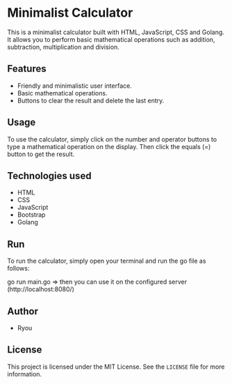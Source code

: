 # Minimalist Calculator

This is a minimalist calculator built with HTML, JavaScript, CSS and Golang. It allows you to perform basic mathematical operations such as addition, subtraction, multiplication and division.

## Features

- Friendly and minimalistic user interface.
- Basic mathematical operations.
- Buttons to clear the result and delete the last entry.

## Usage

To use the calculator, simply click on the number and operator buttons to type a mathematical operation on the display. Then click the equals (=) button to get the result.

## Technologies used

- HTML
- CSS
- JavaScript
- Bootstrap
- Golang

## Run

To run the calculator, simply open your terminal and run the go file as follows:

go run main.go => then you can use it on the configured server (http://localhost:8080/)

## Author

- Ryou

## License

This project is licensed under the MIT License. See the `LICENSE` file for more information.
